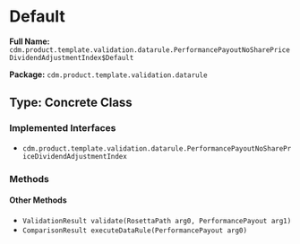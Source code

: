 # Default

**Full Name:** `cdm.product.template.validation.datarule.PerformancePayoutNoSharePriceDividendAdjustmentIndex$Default`

**Package:** `cdm.product.template.validation.datarule`

## Type: Concrete Class

### Implemented Interfaces

- `cdm.product.template.validation.datarule.PerformancePayoutNoSharePriceDividendAdjustmentIndex`

### Methods

#### Other Methods

- `ValidationResult validate(RosettaPath arg0, PerformancePayout arg1)`
- `ComparisonResult executeDataRule(PerformancePayout arg0)`

